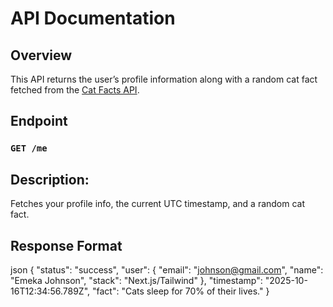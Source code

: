 # API Documentation

## Overview

This API returns the user’s profile information along with a random cat fact fetched from the [Cat Facts API](https://catfact.ninja/fact).


## **Endpoint**

### `GET /me`


## **Description:**  
Fetches your profile info, the current UTC timestamp, and a random cat fact.


## **Response Format**

json
{
  "status": "success",
  "user": {
    "email": "johnson@gmail.com",
    "name": "Emeka Johnson",
    "stack": "Next.js/Tailwind"
  },
  "timestamp": "2025-10-16T12:34:56.789Z",
  "fact": "Cats sleep for 70% of their lives."
}

